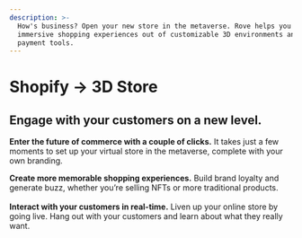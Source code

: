 ```yaml
---
description: >-
  How's business? Open your new store in the metaverse. Rove helps you create
  immersive shopping experiences out of customizable 3D environments and digital
  payment tools.
---
```


# Shopify → 3D Store

## Engage with your customers on a new level.

**Enter the future of commerce with a couple of clicks.** It takes just a few moments to set up your virtual store in the metaverse, complete with your own branding.&#x20;

**Create more memorable shopping experiences.** Build brand loyalty and generate buzz, whether you’re selling NFTs or more traditional products.\
\
**Interact with your customers in real-time.** Liven up your online store by going live. Hang out with your customers and learn about what they really want.
